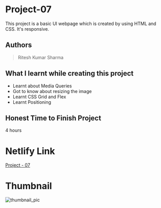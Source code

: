 
# Project-07

This project is a basic UI webpage which is created by using HTML and CSS. It's responsive.





## Authors

 >Ritesh Kumar Sharma


## What I learnt while creating this project

- Learnt about Media Queries
- Got to know about resizing the image
- Learnt CSS Grid and Flex
- Learnt Positioning



## Honest Time to Finish Project

4 hours



# Netlify Link

[Project - 07](https://project-07-rk.netlify.app/)

# Thumbnail

![thumbnail_pic](thumbnail.jpg)